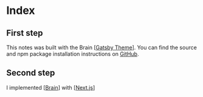 # Index

## First step

This notes was built with the Brain [[Gatsby Theme]]. You can find the source and npm package installation instructions on [GitHub](https://github.com/aengusmcmillin/gatsby-theme-brain).

## Second step

I implemented [[Brain]] with [[Next.js]]

[//begin]: # "Autogenerated link references for markdown compatibility"
[Gatsby Theme]: gatsby-theme "Gatsby Theme"
[Brain]: brain "Brain"
[Next.js]: nextjs "Next.js"
[//end]: # "Autogenerated link references"